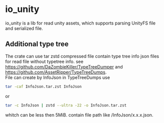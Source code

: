 # io_unity

io_unity is a lib for read unity assets, which supports parsing UnityFS file and serialized file.

## Additional type tree

The crate can use
tar zstd compressed file contain type tree info json files
for read file without typetree info.
see https://github.com/DaZombieKiller/TypeTreeDumper
and https://github.com/AssetRipper/TypeTreeDumps.  
File can create by InfoJson in TypeTreeDumps use

```sh
tar -caf InfoJson.tar.zst InfoJson
```

or

```sh
tar -c InfoJson | zstd --ultra -22 -o InfoJson.tar.zst
```

whitch can be less then 5MiB.
contain file path like /InfoJson/x.x.x.json.